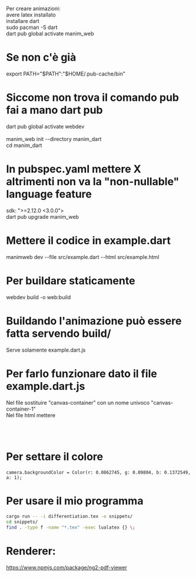 Per creare animazioni: <br>
avere latex installato <br>
installare dart <br>
sudo pacman -S dart <br>
dart pub global activate manim_web <br>
# Se non c'è già <br>
export PATH="$PATH":"$HOME/.pub-cache/bin" <br>
# Siccome non trova il comando pub fai a mano dart pub <br>
dart pub global activate webdev <br>
 <br>
manim_web init --directory manim_dart <br>
cd manim_dart <br>
# In pubspec.yaml mettere X altrimenti non va la "non-nullable" language feature <br>
  sdk: ">=2.12.0 <3.0.0"> <br>
dart pub upgrade manim_web <br>

# Mettere il codice in example.dart  <br>
manimweb dev --file src/example.dart --html src/example.html <br>
# Per buildare staticamente <br>
webdev build -o web:build <br>
# Buildando l'animazione può essere fatta servendo build/  <br>
Serve solamente example.dart.js<br>

# Per farlo funzionare dato il file example.dart.js <br>
Nel file sostituire "canvas-container" con un nome univoco "canvas-container-1" <br>
Nel file html mettere <br>

<div id="canvas-container-1"></div> <br>
<script src="example.dart.js"></script> <br>


# Per settare il colore
    camera.backgroundColor = Color(r: 0.0862745, g: 0.09804, b: 0.1372549, a: 1);

# Per usare il mio programma
```bash
cargo run -- -i differentiation.tex -o snippets/
cd snippets/
find . -type f -name "*.tex" -exec lualatex {} \;
```


# Renderer:
https://www.npmjs.com/package/ng2-pdf-viewer
